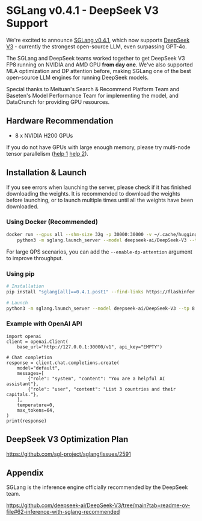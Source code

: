 # SGLang v0.4.1 - DeepSeek V3 Support

We're excited to announce [SGLang v0.4.1](https://github.com/sgl-project/sglang/releases/tag/v0.4.1), which now supports [DeepSeek V3](https://huggingface.co/deepseek-ai/DeepSeek-V3-Base) - currently the strongest open-source LLM, even surpassing GPT-4o.

The SGLang and DeepSeek teams worked together to get DeepSeek V3 FP8 running on NVIDIA and AMD GPU **from day one**. We've also supported MLA optimization and DP attention before, making SGLang one of the best open-source LLM engines for running DeepSeek models.

Special thanks to Meituan's Search & Recommend Platform Team and Baseten's Model Performance Team for implementing the model, and DataCrunch for providing GPU resources.

## Hardware Recommendation
- 8 x NVIDIA H200 GPUs

If you do not have GPUs with large enough memory, please try multi-node tensor parallelism ([help 1](https://github.com/sgl-project/sglang/blob/637de9e8ce91fd3e92755eb2a842860925954ab1/docs/backend/backend.md?plain=1#L88-L95) [help 2](https://github.com/sgl-project/sglang/blob/637de9e8ce91fd3e92755eb2a842860925954ab1/docs/backend/backend.md?plain=1#L152-L168)).

## Installation & Launch

If you see errors when launching the server, please check if it has finished downloading the weights. It is recommended to download the weights before launching, or to launch multiple times until all the weights have been downloaded.

### Using Docker (Recommended)
```bash
docker run --gpus all --shm-size 32g -p 30000:30000 -v ~/.cache/huggingface:/root/.cache/huggingface --ipc=host lmsysorg/sglang:latest \
    python3 -m sglang.launch_server --model deepseek-ai/DeepSeek-V3 --tp 8 --trust-remote-code --port 30000
```
For large QPS scenarios, you can add the `--enable-dp-attention` argument to improve throughput.

### Using pip
```bash
# Installation
pip install "sglang[all]==0.4.1.post1" --find-links https://flashinfer.ai/whl/cu124/torch2.4/flashinfer

# Launch
python3 -m sglang.launch_server --model deepseek-ai/DeepSeek-V3 --tp 8 --trust-remote-code
```

### Example with OpenAI API

```python3
import openai
client = openai.Client(
    base_url="http://127.0.0.1:30000/v1", api_key="EMPTY")

# Chat completion
response = client.chat.completions.create(
    model="default",
    messages=[
        {"role": "system", "content": "You are a helpful AI assistant"},
        {"role": "user", "content": "List 3 countries and their capitals."},
    ],
    temperature=0,
    max_tokens=64,
)
print(response)
```

## DeepSeek V3 Optimization Plan

https://github.com/sgl-project/sglang/issues/2591

## Appendix

SGLang is the inference engine officially recommended by the DeepSeek team.

https://github.com/deepseek-ai/DeepSeek-V3/tree/main?tab=readme-ov-file#62-inference-with-sglang-recommended
